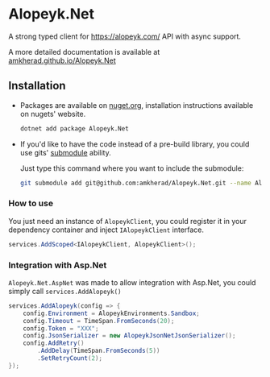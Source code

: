 # Alopeyk.Net

A strong typed client for https://alopeyk.com/ API with async support.

A more detailed documentation is available at [amkherad.github.io/Alopeyk.Net](https://amkherad.github.io/Alopeyk.Net/)


## Installation
* Packages are available on [nuget.org](https://www.nuget.org/packages/Alopeyk.Net/), installation instructions available on
nugets' website.
    ```bash
    dotnet add package Alopeyk.Net
    ```
* If you'd like to have the code instead of a pre-build library, you could use gits' [submodule](https://git-scm.com/book/en/v2/Git-Tools-Submodules) ability.

   Just type this command where you want to include the submodule:
    ```bash
    git submodule add git@github.com:amkherad/Alopeyk.Net.git --name Alopeyk.Net
    ```

### How to use
You just need an instance of `AlopeykClient`, you could register it in your dependency container and inject `IAlopeykClient` interface.
```csharp
services.AddScoped<IAlopeykClient, AlopeykClient>();
```

### Integration with Asp.Net
`Alopeyk.Net.AspNet` was made to allow integration with Asp.Net, you could simply call
`services.AddAlopeyk()`

```csharp
services.AddAlopeyk(config => {
    config.Environment = AlopeykEnvironments.Sandbox;
    config.Timeout = TimeSpan.FromSeconds(20);
    config.Token = "XXX";
    config.JsonSerializer = new AlopeykJsonNetJsonSerializer();
    config.AddRetry()
        .AddDelay(TimeSpan.FromSeconds(5))
        .SetRetryCount(2);
});
```